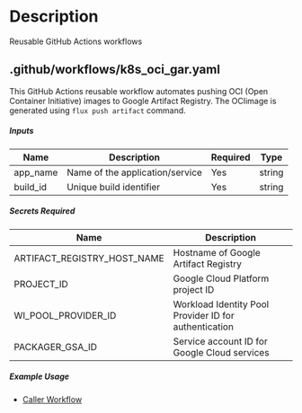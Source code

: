 
# Description

Reusable GitHub Actions workflows

## .github/workflows/k8s_oci_gar.yaml

This GitHub Actions reusable workflow automates pushing OCI (Open Container Initiative) images to Google Artifact Registry.
The OCIimage is generated using `flux push artifact` command.

##### Inputs

| Name       | Description                               | Required | Type   |
|------------|-------------------------------------------|----------|--------|
| app_name   | Name of the application/service           | Yes      | string |
| build_id   | Unique build identifier                   | Yes      | string |

##### Secrets Required

| Name                        | Description                                           |
|-----------------------------|-------------------------------------------------------|
| ARTIFACT_REGISTRY_HOST_NAME | Hostname of Google Artifact Registry                  |
| PROJECT_ID                  | Google Cloud Platform project ID                      |
| WI_POOL_PROVIDER_ID         | Workload Identity Pool Provider ID for authentication |
| PACKAGER_GSA_ID             | Service account ID for Google Cloud services          |

##### Example Usage

- [Caller Workflow](https://github.com/andreistefanciprian/demo_slack_bot/blob/main/.github/workflows/call_push_oci_gar.yaml)
